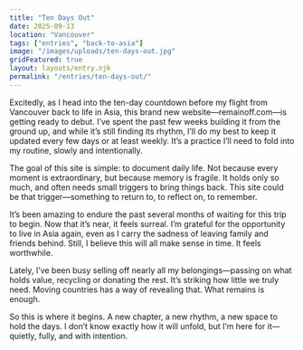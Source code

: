 ```yaml
---
title: "Ten Days Out"
date: 2025-09-13
location: "Vancouver"
tags: ["entries", "back-to-asia"]
image: "/images/uploads/ten-days-out.jpg"
gridFeatured: true
layout: layouts/entry.njk
permalink: "/entries/ten-days-out/"
---
```


Excitedly, as I head into the ten-day countdown before my flight from Vancouver back to life in Asia, this brand new website—remainoff.com—is getting ready to debut. I’ve spent the past few weeks building it from the ground up, and while it’s still finding its rhythm, I’ll do my best to keep it updated every few days or at least weekly. It’s a practice I’ll need to fold into my routine, slowly and intentionally.

The goal of this site is simple: to document daily life. Not because every moment is extraordinary, but because memory is fragile. It holds only so much, and often needs small triggers to bring things back. This site could be that trigger—something to return to, to reflect on, to remember.

It’s been amazing to endure the past several months of waiting for this trip to begin. Now that it’s near, it feels surreal. I’m grateful for the opportunity to live in Asia again, even as I carry the sadness of leaving family and friends behind. Still, I believe this will all make sense in time. It feels worthwhile.

Lately, I’ve been busy selling off nearly all my belongings—passing on what holds value, recycling or donating the rest. It’s striking how little we truly need. Moving countries has a way of revealing that. What remains is enough.

So this is where it begins. A new chapter, a new rhythm, a new space to hold the days. I don’t know exactly how it will unfold, but I’m here for it—quietly, fully, and with intention.
